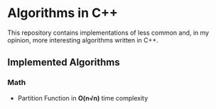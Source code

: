 # Algorithms in C++

This repository contains implementations of less common and, in my opinion, more interesting algorithms written in C++.

## Implemented Algorithms

### Math
- Partition Function in **O(n√n)** time complexity
